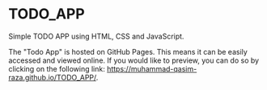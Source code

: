 # TODO_APP
Simple TODO APP using HTML, CSS and JavaScript.

The "Todo App" is hosted on GitHub Pages. This means it can be easily accessed and viewed online. If you would like to preview, you can do so by clicking on the following link: https://muhammad-qasim-raza.github.io/TODO_APP/.
